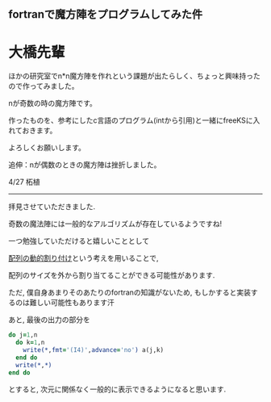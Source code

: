 ## fortranで魔方陣をプログラムしてみた件

# 大橋先輩

ほかの研究室でn*n魔方陣を作れという課題が出たらしく、ちょっと興味持ったので作ってみました。

nが奇数の時の魔方陣です。

作ったものを、参考にしたc言語のプログラム(intから引用)と一緒にfreeKSに入れておきます。

よろしくお願いします。

追伸：nが偶数のときの魔方陣は挫折しました。

4/27 柘植

---

 拝見させていただきました.

 奇数の魔法陣には一般的なアルゴリズムが存在しているようですね!

 一つ勉強していただけると嬉しいこととして

 [配列の動的割り付け](www.nag-j.co.jp/fortran/FI_12.html)という考えを用いることで,

 配列のサイズを外から割り当てることができる可能性があります.

 ただ, 僕自身あまりそのあたりのfortranの知識がないため, もしかすると実装するのは難しい可能性もあります汗

 あと, 最後の出力の部分を

 ```fortran
 do j=1,n
   do k=1,n
     write(*,fmt='(I4)',advance='no') a(j,k)
   end do
   write(*,*)
 end do
 ```

 とすると, 次元に関係なく一般的に表示できるようになると思います.
